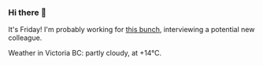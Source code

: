 ### Hi there :wave:

It's Friday! I'm probably working for [this bunch](https://github.com/kohofinancial), interviewing a potential new colleague.

Weather in Victoria BC: partly cloudy, at +14°C.
